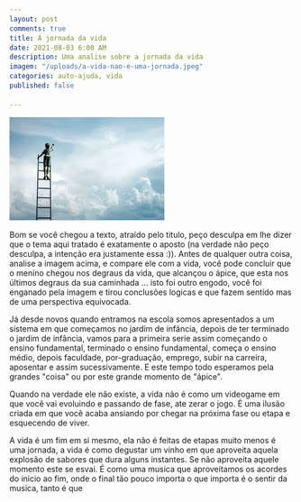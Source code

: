```yaml
---
layout: post
comments: true
title: A jornada da vida
date: 2021-08-03 6:00 AM
description: Uma analise sobre a jornada da vida
imagem: "/uploads/a-vida-nao-e-uma-jornada.jpeg"
categories: auto-ajuda, vida
published: false

---
```

![](/uploads/a-vida-nao-e-uma-jornada.jpeg)

Bom se você chegou a texto, atraído pelo titulo, peço desculpa em lhe dizer que o tema aqui tratado é exatamente o aposto (na verdade não peço desculpa, a intenção era justamente essa :)). Antes de qualquer outra coisa, analise a imagem acima, e compare ele com a vida, você pode concluir que o menino chegou nos degraus da vida, que alcançou o ápice, que esta nos últimos degraus  da sua caminhada ... isto foi outro engodo, você foi enganado pela imagem e tirou conclusões logicas e que fazem sentido mas de uma perspectiva equivocada.

Já desde novos quando entramos na escola somos apresentados a um sistema em que começamos no jardim de infância, depois de ter terminado o jardim de infância, vamos para a primeira serie assim começando o ensino fundamental, terminado o ensino fundamental, começa o ensino médio, depois faculdade, por-graduação, emprego, subir na carreira, aposentar e assim sucessivamente. E este tempo todo esperamos pela grandes "coisa" ou por este grande momento de "ápice". 

Quando na verdade ele não existe, a vida não é como um videogame em que você vai evoluindo e passando de fase, ate zerar o jogo. É uma ilusão criada em que você acaba ansiando por chegar na próxima fase ou etapa e esquecendo de viver. 

A vida é um fim em si mesmo, ela não é feitas de etapas muito menos é uma jornada, a vida é como degustar um vinho em que aproveita aquela explosão de sabores que dura alguns instantes. Se não aproveita aquele momento este se esvai. É como uma musica que aproveitamos os acordes do inicio ao fim, onde o final tão pouco importa o que importa é o sentir da musica, tanto é que 